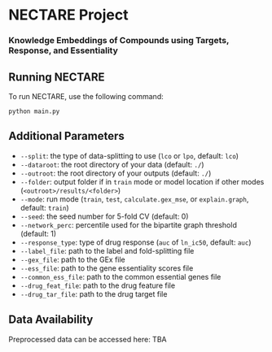 # NECTARE Project
### Knowledge Embeddings of Compounds using Targets, Response, and Essentiality


## Running NECTARE
To run NECTARE, use the following command:
```
python main.py
```

## Additional Parameters

- `--split`: the type of data-splitting to use (`lco` or `lpo`, default: `lco`)
- `--dataroot`: the root directory of your data (default: `./`)
- `--outroot`: the root directory of your outputs (default: `./`)
- `--folder`: output folder if in `train` mode or model location if other modes (`<outroot>/results/<folder>`) 
- `--mode`: run mode (`train`, `test`, `calculate.gex_mse`, or `explain.graph`, default: `train`) 
- `--seed`: the seed number for 5-fold CV (default: 0)
- `--network_perc`: percentile used for the bipartite graph threshold (default: 1)
- `--response_type`: type of drug response (`auc` of `ln_ic50`, default: `auc`)
- `--label_file`: path to the label and fold-splitting file
- `--gex_file`: path to the GEx file
- `--ess_file`: path to the gene essentiality scores file
- `--common_ess_file`: path to the common essential genes file
- `--drug_feat_file`: path to the drug feature file
- `--drug_tar_file`: path to the drug target file

## Data Availability
Preprocessed data can be accessed here: TBA

